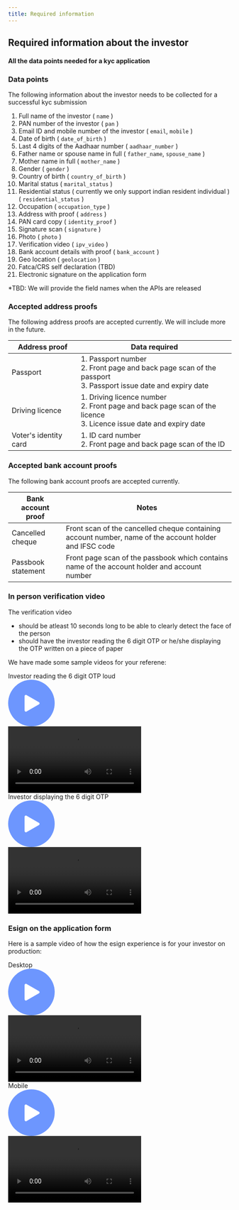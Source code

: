 ```yaml
---
title: Required information
---
```

## Required information about the investor
#### All the data points needed for a kyc application

### Data points

The following information about the investor needs to be collected for a successful kyc submission
1. Full name of the investor ( `name` )
2. PAN number of the investor ( `pan` )
3. Email ID and mobile number of the investor ( `email`, `mobile` )
4. Date of birth ( `date_of_birth` )
5. Last 4 digits of the Aadhaar number ( `aadhaar_number` )
6. Father name or spouse name in full ( `father_name`, `spouse_name` )
7. Mother name in full ( `mother_name` )
8. Gender ( `gender` )
9. Country of birth ( `country_of_birth` )
10. Marital status ( `marital_status` )
11. Residential status ( currently we only support indian resident individual ) ( `residential_status` )
12. Occupation ( `occupation_type` )
13. Address with proof ( `address` )
14. PAN card copy ( `identity_proof` )
15. Signature scan ( `signature` )
16. Photo ( `photo` )
17. Verification video ( `ipv_video` )
18. Bank account details with proof ( `bank_account` )
19. Geo location ( `geolocation` )
20. Fatca/CRS self declaration (TBD)
21. Electronic signature on the application form

\*TBD: We will provide the field names when the APIs are released


### Accepted address proofs

The following address proofs are accepted currently. We will include more in the future.

|Address proof|Data required|
|-------------|-------------|
|Passport|1. Passport number <br> 2. Front page and back page scan of the passport <br> 3. Passport issue date and expiry date|
|Driving licence|1. Driving licence number <br> 2. Front page and back page scan of the licence <br> 3. Licence issue date and expiry date|
|Voter's identity card|1. ID card number <br> 2. Front page and back page scan of the ID|


### Accepted bank account proofs

The following bank account proofs are accepted currently.

|Bank account proof|Notes|
|------------------|-----|
|Cancelled cheque|Front scan of the cancelled cheque containing account number, name of the account holder and IFSC code|
|Passbook statement|Front page scan of the passbook which contains name of the account holder and account number|


### In person verification video

The verification video  
- should be atleast 10 seconds long to be able to clearly detect the face of the person
- should have the investor reading the 6 digit OTP or he/she displaying the OTP written on a piece of paper

We have made some sample videos for your referene:

<!-- *Investor reading the 6 digit OTP loud*  
<video width="500" height="800" controls id="kyc_ipv_sample_otp_read">
  <source src="/videos/KYC_OTP_Spell_out.mp4" type="video/mp4">
</video> -->

<div class="video-player">
  <div class="video-player__title">
    Investor reading the 6 digit OTP loud
  </div>
  <div class="video-player__content">
    <div class="video-player__play-btn">
      <svg xmlns="http://www.w3.org/2000/svg" width="105" height="105" viewBox="0 0 105 105">
        <g transform="translate(-479 -513)">
          <circle fill="#3e74ff" cx="52.5" cy="52.5" r="52.5" transform="translate(479 513)" opacity="0.75" />
          <path fill="#fff" d="M18.391,4.6a3,3,0,0,1,5.218,0L39.457,32.519A3,3,0,0,1,36.848,37H5.152a3,3,0,0,1-2.609-4.481Z" transform="translate(553 545) rotate(90)" />
        </g>
      </svg>
    </div>
    <video>
      <source src="/videos/KYC_OTP_Spell_out.mp4" type="video/mp4" />
    </video>
  </div>
</div>

<!-- *Investor displaying the 6 digit OTP*  
<video width="320" height="240" controls id="kyc_ipv_sample_otp_display">
  <source src="/videos/KYC_OTP_Display.mp4" type="video/mp4">
</video> -->

<div class="video-player">
  <div class="video-player__title">
    Investor displaying the 6 digit OTP
  </div>
  <div class="video-player__content">
    <div class="video-player__play-btn">
      <svg xmlns="http://www.w3.org/2000/svg" width="105" height="105" viewBox="0 0 105 105">
        <g transform="translate(-479 -513)">
          <circle fill="#3e74ff" cx="52.5" cy="52.5" r="52.5" transform="translate(479 513)" opacity="0.75" />
          <path fill="#fff" d="M18.391,4.6a3,3,0,0,1,5.218,0L39.457,32.519A3,3,0,0,1,36.848,37H5.152a3,3,0,0,1-2.609-4.481Z" transform="translate(553 545) rotate(90)" />
        </g>
      </svg>
    </div>
    <video>
      <source src="/videos/KYC_OTP_Display.mp4" type="video/mp4" />
    </video>
  </div>
</div>

### Esign on the application form

Here is a sample video of how the esign experience is for your investor on production:  

<!-- *Desktop*  
<video width="320" height="240" controls id="sample_esign_flow_desktop">
  <source src="/videos/sample_esign_flow_desktop.mp4" type="video/mp4">
</video> -->

<div class="video-player">
  <div class="video-player__title">
    Desktop
  </div>
  <div class="video-player__content">
    <div class="video-player__play-btn">
      <svg xmlns="http://www.w3.org/2000/svg" width="105" height="105" viewBox="0 0 105 105">
        <g transform="translate(-479 -513)">
          <circle fill="#3e74ff" cx="52.5" cy="52.5" r="52.5" transform="translate(479 513)" opacity="0.75" />
          <path fill="#fff" d="M18.391,4.6a3,3,0,0,1,5.218,0L39.457,32.519A3,3,0,0,1,36.848,37H5.152a3,3,0,0,1-2.609-4.481Z" transform="translate(553 545) rotate(90)" />
        </g>
      </svg>
    </div>
    <video>
      <source src="/videos/sample_esign_flow_desktop.mp4" type="video/mp4">
    </video>
  </div>
</div>

<!-- *Mobile*  
<video width="320" height="240" controls id="sample_esign_flow_mobile">
  <source src="/videos/sample_esign_flow_mobile.mp4" type="video/mp4">
</video> -->

<div class="video-player">
  <div class="video-player__title">
    Mobile
  </div>
  <div class="video-player__content">
    <div class="video-player__play-btn">
      <svg xmlns="http://www.w3.org/2000/svg" width="105" height="105" viewBox="0 0 105 105">
        <g transform="translate(-479 -513)">
          <circle fill="#3e74ff" cx="52.5" cy="52.5" r="52.5" transform="translate(479 513)" opacity="0.75" />
          <path fill="#fff" d="M18.391,4.6a3,3,0,0,1,5.218,0L39.457,32.519A3,3,0,0,1,36.848,37H5.152a3,3,0,0,1-2.609-4.481Z" transform="translate(553 545) rotate(90)" />
        </g>
      </svg>
    </div>
    <video>
      <source src="/videos/sample_esign_flow_mobile.mp4" type="video/mp4">
    </video>
  </div>
</div>